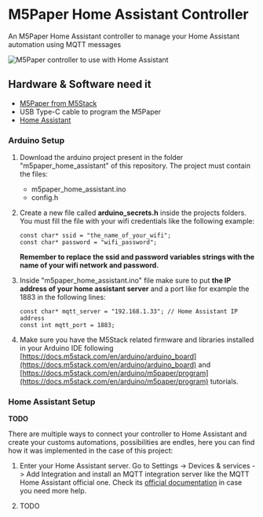 # M5Paper Home Assistant Controller

An M5Paper Home Assistant controller to manage your Home Assistant automation using MQTT messages

![M5Paper controller to use with Home Assistant](/m5paper_home_assistant/aux/media/m5paper-featured-image.jpg)


## Hardware & Software need it

* [M5Paper from M5Stack](https://shop.m5stack.com/products/m5paper-esp32-development-kit-v1-1-960x540-4-7-eink-display-235-ppi)
* USB Type-C cable to program the M5Paper
* [Home Assistant](https://www.home-assistant.io/)

### Arduino Setup

1. Download the arduino project present in the folder "m5paper_home_assistant" of this repository. The project must contain the files:
    * m5paper_home_assistant.ino
    * config.h
2. Create a new file called **arduino_secrets.h** inside the projects folders. You must fill the file with your wifi credentials like the following example:

    ``` arduino
    const char* ssid = "the_name_of_your_wifi";
    const char* password = "wifi_password";
    ```

    **Remember to replace the ssid and password variables strings with the name of your wifi network and password.**

3. Inside "m5paper_home_assistant.ino" file make sure to put **the IP address of your home assistant server** and a port like for example the 1883 in the following lines:

    ``` arduino
    const char* mqtt_server = "192.168.1.33"; // Home Assistant IP address
    const int mqtt_port = 1883;
    ```

4. Make sure you have the M5Stack related firmware and libraries installed in your Arduino IDE following [https://docs.m5stack.com/en/arduino/arduino_board](https://docs.m5stack.com/en/arduino/arduino_board) and [https://docs.m5stack.com/en/arduino/m5paper/program](https://docs.m5stack.com/en/arduino/m5paper/program) tutorials.

### Home Assistant Setup

**TODO**

There are multiple ways to connect your controller to Home Assistant and create your customs automations, possibilities are endles, here you can find how it was implemented in the case of this project:

1. Enter your Home Assistant server. Go to Settings -> Devices & services -> Add Integration and install an MQTT integration server like the MQTT Home Assistant official one. Check its [official documentation](https://www.home-assistant.io/integrations/mqtt) in case you need more help.

2. TODO
